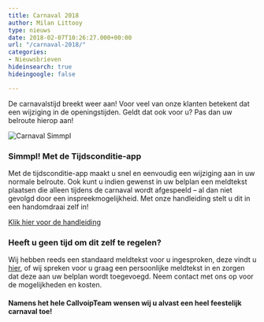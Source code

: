 ```yaml
---
title: Carnaval 2018
author: Milan Littooy
type: nieuws
date: 2018-02-07T10:26:27.000+00:00
url: "/carnaval-2018/"
categories:
- Nieuwsbrieven
hideinsearch: true
hideingoogle: false

---
```

De carnavalstijd breekt weer aan! Voor veel van onze klanten betekent dat een wijziging in de openingstijden.
Geldt dat ook voor u? Pas dan uw belroute hierop aan!

<!--more-->


![Carnaval Simmpl][1]

### Simmpl! Met de Tijdsconditie-app

Met de tijdsconditie-app maakt u snel en eenvoudig een wijziging aan in uw normale belroute. Ook kunt u indien gewenst in uw belplan een meldtekst plaatsen die alleen tijdens de carnaval wordt afgespeeld – al dan niet gevolgd door een inspreekmogelijkheid. Met onze handleiding stelt u dit in een handomdraai zelf in!

<a href="https://www.simmpl.nl/downloads/Simmpl_handleiding_tijdscondities.pdf" rel="noopener" target="_blank">Klik hier voor de handleiding</a>

### Heeft u geen tijd om dit zelf te regelen?

Wij hebben reeds een standaard meldtekst voor u ingesproken, deze vindt u <a href="https://www.callvoiptelefonie.nl/service/simmpl/telefooncentrale/#standaard" rel="noopener" target="_blank">hier</a>, of wij spreken voor u graag een persoonlijke meldtekst in en zorgen dat deze aan uw belplan wordt toegevoegd. Neem contact met ons op voor de mogelijkheden en kosten.

#### Namens het hele CallvoipTeam wensen wij u alvast een heel feestelijk carnaval toe!

 [1]: https://res.cloudinary.com/callvoip/image/upload/v1556647042/test-carnaval.jpg